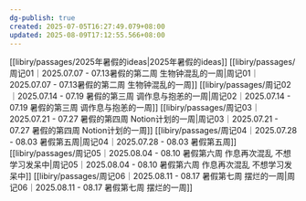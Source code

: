 ```yaml
---
dg-publish: true
created: 2025-07-05T16:27:49.079+08:00
updated: 2025-08-09T17:12:55.566+08:00
---
```


[[libiry/passages/2025年暑假的ideas\|2025年暑假的ideas]]
[[libiry/passages/周记01｜2025.07.07 - 07.13暑假的第二周 生物钟混乱的一周\|周记01｜2025.07.07 - 07.13暑假的第二周 生物钟混乱的一周]]
[[libiry/passages/周记02｜2025.07.14 - 07.19 暑假的第三周 调作息与抱恙的一周\|周记02｜2025.07.14 - 07.19 暑假的第三周 调作息与抱恙的一周]]
[[libiry/passages/周记03｜2025.07.21 - 07.27 暑假的第四周 Notion计划的一周\|周记03｜2025.07.21 - 07.27 暑假的第四周 Notion计划的一周]]
[[libiry/passages/周记04｜2025.07.28 - 08.03 暑假第五周\|周记04｜2025.07.28 - 08.03 暑假第五周]]
[[libiry/passages/周记05｜2025.08.04 - 08.10 暑假第六周 作息再次混乱 不想学习发呆中\|周记05｜2025.08.04 - 08.10 暑假第六周 作息再次混乱 不想学习发呆中]]
[[libiry/passages/周记06｜2025.08.11 - 08.17 暑假第七周 摆烂的一周\|周记06｜2025.08.11 - 08.17 暑假第七周 摆烂的一周]]
